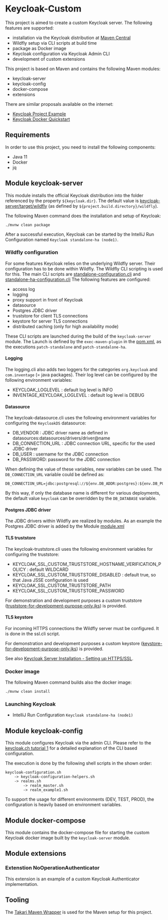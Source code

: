 Keycloak-Custom
===============

This project is aimed to create a custom Keycloak server. The following features are supported:

- installation via the Keycloak distribution at [Maven Central](https://mvnrepository.com/artifact/org.keycloak/keycloak-server-dist)
- Wildfly setup via CLI scripts at build time
- package as Docker image
- Keycloak configuration via Keycloak Admin CLI
- development of custom extensions

This project is based on Maven and contains the following Maven modules:

- keycloak-server
- keycloak-config  
- docker-compose  
- extensions

There are similar proposals available on the internet:

- [Keycloak Project Example](https://github.com/thomasdarimont/keycloak-project-example)
- [Keycloak Docker Quickstart](https://github.com/OpenPj/keycloak-docker-quickstart)

Requirements
------------

In order to use this project, you need to install the following components:

- Java 11
- Docker 
- jq

Module keycloak-server
----------------------

This module installs the official Keycloak distribution into the folder referenced by the property `${keycloak.dir}`. The default value is [keycloak-server/target/wildfly](./keycloak-server/target/wildfly) (as defined by `${project.build.directory}/wildfly`).

The following Maven command does the installation and setup of Keycloak:

```shell
./mvnw clean package
```

After a successful execution, Keycloak can be started by the IntelliJ Run Configuration named `Keycloak standalone-ha (node1)`.

### Wildfly configuration

For some features Keycloak relies on the underlying Wildfly server. Their configuration has to be done within Wildfly. The Wildfly CLI scripting is used for this. The main CLI scripts are [standalone-configuration.cli](keycloak-server/src/main/resources/wildfly/cli/standalone-configuration.cli) and [standalone-ha-configuration.cli](keycloak-custom/src/main/resources/wildfly/cli/standalone-ha-configuration.cli) The following features are configured:

- access log
- logging
- proxy support in front of Keycloak
- datasource
- Postgres JDBC driver
- truststore for client TLS connections
- keystore for server TLS connections
- distributed caching (only for high availability mode)

These CLI scripts are launched during the build of the `keycloak-server` module. The Launch is defined by the `exec-maven-plugin` in the [pom.xml](./keycloak-custom/pom.xml), as the executions `patch-standalone` and `patch-standalone-ha`.

#### Logging

The logging.cli also adds two loggers for the categories `org.keycloak` and `com.inventage` (= java packages). Their log level can be configured by the following environment variables:

- KEYCLOAK_LOGLEVEL : default log level is INFO
- INVENTAGE_KEYCLOAK_LOGLEVEL : default log level is DEBUG

#### Datasource

The keycloak-datasource.cli uses the following environment variables for configuring the `KeycloakDS` datasource:

- DB_VENDOR : JDBC driver name as defined in datasources:datasources/drivers/driver@name
- DB_CONNECTION_URL : JDBC connection URL, specific for the used JDBC driver
- DB_USER : username for the JDBC connection
- DB_PASSWORD: password for the JDBC connection

When defining the value of these variables, new variables can be used. The `DB_CONNECTION_URL` variable could be defined as:

```
DB_CONNECTION_URL=jdbc:postgresql://${env.DB_ADDR:postgres}:${env.DB_PORT:5432}/${env.DB_DATABASE:keycloak}${env.JDBC_PARAMS:}
```

By this way, if only the database name is different for various deployments, the default value `keycloak` can be overridden by the `DB_DATABASE` variable.

#### Postgres JDBC driver

The JDBC drivers within Wildfly are realized by modules. As an example the Postgres JDBC driver is added by the Module [module.xml](keycloak-server/src/main/resources/wildfly/modules/system/layers/keycloak/org/postgresql/main/module.xml)

#### TLS truststore

The keycloak-truststore.cli uses the following environment variables for configuring the truststore:

- KEYCLOAK_SSL_CUSTOM_TRUSTSTORE_HOSTNAME_VERIFICATION_POLICY : default WILDCARD
- KEYCLOAK_SSL_CUSTOM_TRUSTSTORE_DISABLED : default true, so that Java JSSE configuration is used
- KEYCLOAK_SSL_CUSTOM_TRUSTSTORE_PATH
- KEYCLOAK_SSL_CUSTOM_TRUSTSTORE_PASSWORD

For demonstration and development purposes a custom truststore ([truststore-for-development-purpose-only.jks](keycloak-server/src/main/resources/wildfly/standalone/configuration/truststore-for-development-purpose-only.jks)) is provided.

#### TLS keystore

For incoming HTTPS connections the Wildfly server must be configured. It is done in the ssl.cli script.

For demonstration and development purposes a custom keystore ([keystore-for-development-purpose-only.jks](keycloak-server/src/main/resources/wildfly/standalone/configuration/keystore-for-development-purpose-only.jks)) is provided.

See also [Keycloak Server Installation - Setting up HTTPS/SSL](https://www.keycloak.org/docs/latest/server_installation/index.html#_setting_up_ssl).

### Docker image

The following Maven command builds also the docker image:

```shell
./mvnw clean install
```

### Launching Keycloak

- IntelliJ Run Configuration `Keycloak standalone-ha (node1)`

Module keycloak-config
----------------------

This module configures Keycloak via the admin CLI. Please refer to the [keycloak.ch tutorial 1](https://keycloak.ch/keycloak-tutorials/tutorial-1-installing-and-running-keycloak/) for a detailed explanation of the CLI based configuration.

The execution is done by the following shell scripts in the shown order:

```
keycloak-configuration.sh 
    -> keycloak-configuration-helpers.sh
    -> realms.sh
        -> realm_master.sh
        -> realm_example1.sh
```

To support the usage for different environments (DEV, TEST, PROD), the configuration is heavily based on environment variables.

Module docker-compose
---------------------

This module contains the docker-compose file for starting the custom Keycloak docker image built by the `keycloak-server` module.

Module extensions
-----------------

### Extenstion NoOperationAuthenticator

This extension is an example of a custom Keycloak Authenticator implementation.

Tooling
-------

The [Takari Maven Wrapper](https://github.com/takari/maven-wrapper) is used for the Maven setup for this project.